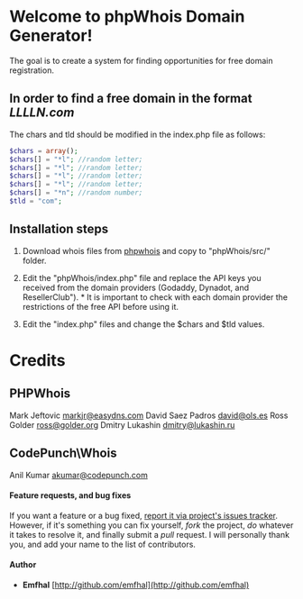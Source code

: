 # Welcome to phpWhois Domain Generator!
The goal is to create a system for finding opportunities for free domain registration.


## In order to find a free domain in the format ***LLLLN.com***
The chars and tld should be modified in the index.php file as follows:

```php
$chars = array();
$chars[] = "*l"; //random letter;
$chars[] = "*l"; //random letter;
$chars[] = "*l"; //random letter;
$chars[] = "*l"; //random letter;
$chars[] = "*n"; //random number;
$tld = "com";
```

## Installation steps
1. Download whois files from [phpwhois](https://sourceforge.net/projects/phpwhois/files/latest/download) and copy to "phpWhois/src/" folder.

2. Edit the "phpWhois/index.php" file and replace the API keys you received from the domain providers (Godaddy, Dynadot, and ResellerClub"). *
It is important to check with each domain provider the restrictions of the free API before using it.

3. Edit the "index.php" files and change the $chars and $tld values.

# Credits
## PHPWhois
Mark Jeftovic markjr@easydns.com
David Saez Padros david@ols.es
Ross Golder ross@golder.org
Dmitry Lukashin dmitry@lukashin.ru

## CodePunch\Whois
Anil Kumar <akumar@codepunch.com>



#### Feature requests, and bug fixes


If you want a feature or a bug fixed, [report it via project's issues tracker](https://github.com/emfhal/FormValidationVuePHP/issues). However, if it's something you can fix yourself, *fork* the project, *do* whatever it takes to resolve it, and finally submit a *pull* request. I will personally thank you, and add your name to the list of contributors.

#### Author

- **Emfhal** [http://github.com/emfhal](http://github.com/emfhal)
